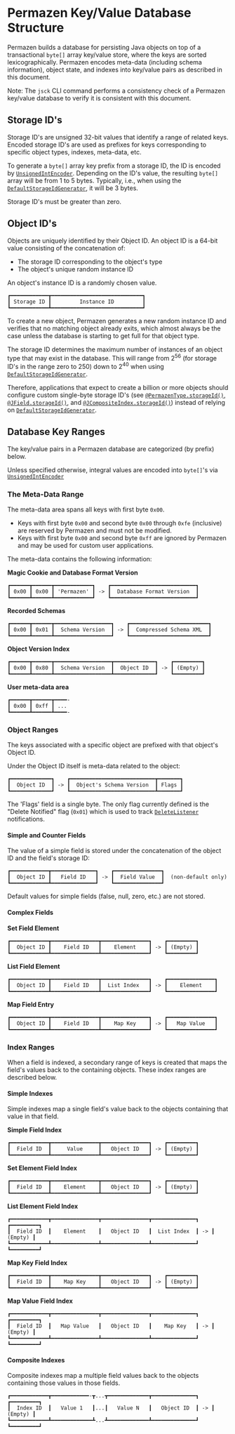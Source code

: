 # Permazen Key/Value Database Structure

Permazen builds a database for persisting Java objects on top of a transactional `byte[]` array key/value store, where the keys are sorted lexicographically. Permazen encodes meta-data (including schema information), object state, and indexes into key/value pairs as described in this document.

Note: The `jsck` CLI command performs a consistency check of a Permazen key/value database to verify it is consistent with this document.

## Storage ID's

Storage ID's are unsigned 32-bit values that identify a range of related keys. Encoded storage ID's are used as prefixes for keys corresponding to specific object types, indexes, meta-data, etc.

To generate a `byte[]` array key prefix from a storage ID, the ID is encoded by [`UnsignedIntEncoder`](http://permazen.github.io/permazen/site/apidocs/io/permazen/util/UnsignedIntEncoder.html). Depending on the ID's value, the resulting `byte[]` array will be from 1 to 5 bytes. Typically, i.e., when using the [`DefaultStorageIdGenerator`](http://permazen.github.io/permazen/site/apidocs/io/permazen/DefaultStorageIdGenerator.html), it will be 3 bytes.

Storage ID's must be greater than zero.

## Object ID's

Objects are uniquely identified by their Object ID. An object ID is a 64-bit value consisting of the concatenation of:

* The storage ID corresponding to the object's type
* The object's unique random instance ID

An object's instance ID is a randomly chosen value.

    ┏━━━━━━━━━━━━┳━━━━━━━━━━━━━━━━━━━━━━━━━━━━━┓
    ┃ Storage ID ┃         Instance ID         ┃
    ┗━━━━━━━━━━━━┻━━━━━━━━━━━━━━━━━━━━━━━━━━━━━┛

To create a new object, Permazen generates a new random instance ID and verifies that no matching object already exits, which almost always be the case unless the database is starting to get full for that object type.

The storage ID determines the maximum number of instances of an object type that may exist in the database. This will range from 2<sup>56</sup> (for storage ID's in the range zero to 250) down to 2<sup>40</sup> when using [`DefaultStorageIdGenerator`](http://permazen.github.io/permazen/site/apidocs/io/permazen/DefaultStorageIdGenerator.html).

Therefore, applications that expect to create a billion or more objects should configure custom single-byte storage ID's (see [`@PermazenType.storageId()`](http://permazen.github.io/permazen/site/apidocs/io/permazen/annotation/PermazenType.html#storageId()), [`@JField.storageId()`](http://permazen.github.io/permazen/site/apidocs/io/permazen/annotation/JField.html#storageId()), and [`@JCompositeIndex.storageId()`](http://permazen.github.io/permazen/site/apidocs/io/permazen/annotation/JCompositeIndex.html#storageId())) instead of relying on [`DefaultStorageIdGenerator`](http://permazen.github.io/permazen/site/apidocs/io/permazen/DefaultStorageIdGenerator.html).

## Database Key Ranges

The key/value pairs in a Permazen database are categorized (by prefix) below.

Unless specified otherwise, integral values are encoded into `byte[]`'s via [`UnsignedIntEncoder`](http://permazen.github.io/permazen/site/apidocs/io/permazen/util/UnsignedIntEncoder.html)

### The Meta-Data Range

The meta-data area spans all keys with first byte `0x00`.

* Keys with first byte `0x00` and second byte `0x00` through `0xfe` (inclusive) are reserved by Permazen and must not be modified.
* Keys with first byte `0x00` and second byte `0xff` are ignored by Permazen and may be used for custom user applications.

The meta-data contains the following information:

**Magic Cookie and Database Format Version**

    ┏━━━━━━┳━━━━━━┳━━━━━━━━━━━━┓    ┏━━━━━━━━━━━━━━━━━━━━━━━━━━━┓
    ┃ 0x00 ┃ 0x00 ┃ 'Permazen' ┃ -> ┃  Database Format Version  ┃
    ┗━━━━━━┻━━━━━━┻━━━━━━━━━━━━┛    ┗━━━━━━━━━━━━━━━━━━━━━━━━━━━┛

**Recorded Schemas**

    ┏━━━━━━┳━━━━━━┳━━━━━━━━━━━━━━━━━━┓    ┏━━━━━━━━━━━━━━━━━━━━━━━━━┓
    ┃ 0x00 ┃ 0x01 ┃  Schema Version  ┃ -> ┃  Compressed Schema XML  ┃
    ┗━━━━━━┻━━━━━━┻━━━━━━━━━━━━━━━━━━┛    ┗━━━━━━━━━━━━━━━━━━━━━━━━━┛

**Object Version Index**

    ┏━━━━━━┳━━━━━━┳━━━━━━━━━━━━━━━━━━┳━━━━━━━━━━━━━┓    ┏━━━━━━━━━┓
    ┃ 0x00 ┃ 0x80 ┃  Schema Version  ┃  Object ID  ┃ -> ┃ (Empty) ┃
    ┗━━━━━━┻━━━━━━┻━━━━━━━━━━━━━━━━━━┻━━━━━━━━━━━━━┛    ┗━━━━━━━━━┛

**User meta-data area**

    ┏━━━━━━┳━━━━━━┳━━━━-
    ┃ 0x00 ┃ 0xff ┃ ...
    ┗━━━━━━┻━━━━━━┻━━━━-

### Object Ranges

The keys associated with a specific object are prefixed with that object's Object ID.

Under the Object ID itself is meta-data related to the object:

    ┏━━━━━━━━━━━━━┓    ┏━━━━━━━━━━━━━━━━━━━━━━━━━━━┳━━━━━━━┓
    ┃  Object ID  ┃ -> ┃  Object's Schema Version  ┃ Flags ┃
    ┗━━━━━━━━━━━━━┛    ┗━━━━━━━━━━━━━━━━━━━━━━━━━━━┻━━━━━━━┛

The 'Flags' field is a single byte. The only flag currently defined is the "Delete Notified" flag (`0x01`) which is used to track [`DeleteListener`](https://permazen.github.io/permazen/site/apidocs/io/permazen/core/DeleteListener.html) notifications.

#### Simple and Counter Fields

The value of a simple field is stored under the concatenation of the object ID and the field's storage ID:

    ┏━━━━━━━━━━━━┳━━━━━━━━━━━━━━┓    ┏━━━━━━━━━━━━━━━┓
    ┃  Object ID ┃   Field ID   ┃ -> ┃  Field Value  ┃  (non-default only)
    ┗━━━━━━━━━━━━┻━━━━━━━━━━━━━━┛    ┗━━━━━━━━━━━━━━━┛

Default values for simple fields (false, null, zero, etc.) are not stored.

#### Complex Fields

**Set Field Element**

    ┏━━━━━━━━━━━━┳━━━━━━━━━━━━━━━┳━━━━━━━━━━━━━━━┓    ┏━━━━━━━━━┓
    ┃  Object ID ┃    Field ID   ┃    Element    ┃ -> ┃ (Empty) ┃
    ┗━━━━━━━━━━━━┻━━━━━━━━━━━━━━━┻━━━━━━━━━━━━━━━┛    ┗━━━━━━━━━┛

**List Field Element**

    ┏━━━━━━━━━━━━┳━━━━━━━━━━━━━━━┳━━━━━━━━━━━━━━━┓    ┏━━━━━━━━━━━━━━━┓
    ┃  Object ID ┃    Field ID   ┃  List Index   ┃ -> ┃    Element    ┃
    ┗━━━━━━━━━━━━┻━━━━━━━━━━━━━━━┻━━━━━━━━━━━━━━━┛    ┗━━━━━━━━━━━━━━━┛

**Map Field Entry**

    ┏━━━━━━━━━━━━┳━━━━━━━━━━━━━━━┳━━━━━━━━━━━━━━━┓    ┏━━━━━━━━━━━━━━━┓
    ┃  Object ID ┃    Field ID   ┃    Map Key    ┃ -> ┃   Map Value   ┃
    ┗━━━━━━━━━━━━┻━━━━━━━━━━━━━━━┻━━━━━━━━━━━━━━━┛    ┗━━━━━━━━━━━━━━━┛

### Index Ranges

When a field is indexed, a secondary range of keys is created that maps the field's values back to the containing objects. These index ranges are described below.

#### Simple Indexes

Simple indexes map a single field's value back to the objects containing that value in that field.

**Simple Field Index**

    ┏━━━━━━━━━━━━┳━━━━━━━━━━━━━━━┳━━━━━━━━━━━━━━━┓    ┏━━━━━━━━━┓
    ┃  Field ID  ┃     Value     ┃   Object ID   ┃ -> ┃ (Empty) ┃
    ┗━━━━━━━━━━━━┻━━━━━━━━━━━━━━━┻━━━━━━━━━━━━━━━┛    ┗━━━━━━━━━┛

**Set Element Field Index**

    ┏━━━━━━━━━━━━┳━━━━━━━━━━━━━━━┳━━━━━━━━━━━━━━━┓    ┏━━━━━━━━━┓
    ┃  Field ID  ┃    Element    ┃   Object ID   ┃ -> ┃ (Empty) ┃
    ┗━━━━━━━━━━━━┻━━━━━━━━━━━━━━━┻━━━━━━━━━━━━━━━┛    ┗━━━━━━━━━┛

**List Element Field Index**

    ┏━━━━━━━━━━━━┳━━━━━━━━━━━━━━━┳━━━━━━━━━━━━━━━┳━━━━━━━━━━━━━━┓    ┏━━━━━━━━━┓
    ┃  Field ID  ┃    Element    ┃   Object ID   ┃  List Index  ┃ -> ┃ (Empty) ┃
    ┗━━━━━━━━━━━━┻━━━━━━━━━━━━━━━┻━━━━━━━━━━━━━━━┻━━━━━━━━━━━━━━┛    ┗━━━━━━━━━┛

**Map Key Field Index**

    ┏━━━━━━━━━━━━┳━━━━━━━━━━━━━━━┳━━━━━━━━━━━━━━━┓    ┏━━━━━━━━━┓
    ┃  Field ID  ┃    Map Key    ┃   Object ID   ┃ -> ┃ (Empty) ┃
    ┗━━━━━━━━━━━━┻━━━━━━━━━━━━━━━┻━━━━━━━━━━━━━━━┛    ┗━━━━━━━━━┛

**Map Value Field Index**

    ┏━━━━━━━━━━━━┳━━━━━━━━━━━━━━━┳━━━━━━━━━━━━━━━┳━━━━━━━━━━━━━━┓    ┏━━━━━━━━━┓
    ┃  Field ID  ┃   Map Value   ┃   Object ID   ┃    Map Key   ┃ -> ┃ (Empty) ┃
    ┗━━━━━━━━━━━━┻━━━━━━━━━━━━━━━┻━━━━━━━━━━━━━━━┻━━━━━━━━━━━━━━┛    ┗━━━━━━━━━┛

#### Composite Indexes

Composite indexes map a multiple field values back to the objects containing those values in those fields.

    ┏━━━━━━━━━━━━┳━━━━━━━━━━━━-┳...┳━━━━━━━━━━━━━┳━━━━━━━━━━━━━━┓    ┏━━━━━━━━━┓
    ┃  Index ID  ┃   Value 1   ┃...┃   Value N   ┃   Object ID  ┃ -> ┃ (Empty) ┃
    ┗━━━━━━━━━━━━┻━━━━━━━━━━━━━┻...┻━━━━━━━━━━━━━┻━━━━━━━━━━━━━━┛    ┗━━━━━━━━━┛

